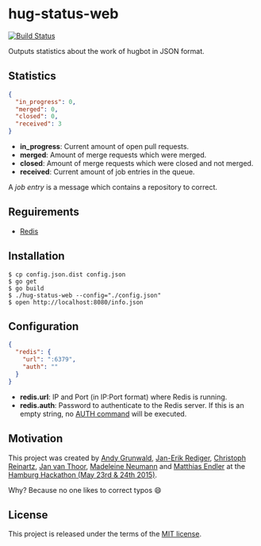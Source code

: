 # hug-status-web

[![Build Status](https://travis-ci.org/hugbotme/hug-status-web.svg?branch=master)](https://travis-ci.org/hugbotme/hug-status-web)

Outputs statistics about the work of hugbot in JSON format.

## Statistics

```json
{
  "in_progress": 0,
  "merged": 0,
  "closed": 0,
  "received": 3
}
```

* **in_progress**: Current amount of open pull requests.
* **merged**: Amount of merge requests which were merged.
* **closed**: Amount of merge requests which were closed and not merged.
* **received**: Current amount of job entries in the queue.

A *job entry* is a message which contains a repository to correct.

## Reguirements

* [Redis](http://redis.io/)

## Installation

```
$ cp config.json.dist config.json
$ go get
$ go build
$ ./hug-status-web --config="./config.json"
$ open http://localhost:8080/info.json
```

## Configuration

```json
{
  "redis": {
    "url": ":6379",
    "auth": ""
  }
}
```

* **redis.url**: IP and Port (in IP:Port format) where Redis is running.
* **redis.auth**: Password to authenticate to the Redis server. If this is an empty string, no [AUTH command](http://redis.io/commands/auth) will be executed.

## Motivation

This project was created by [Andy Grunwald](https://github.com/andygrunwald), [Jan-Erik Rediger](https://github.com/badboy), [Christoph Reinartz](https://github.com/creinartz), [Jan van Thoor](https://github.com/janvt), [Madeleine Neumann](https://github.com/madeleine-neumann) and [Matthias Endler](https://github.com/mre) at the [Hamburg Hackathon (May 23rd & 24th 2015)](http://hamburg-hackathon.de/hackathon/).

Why? Because no one likes to correct typos :smile:

## License

This project is released under the terms of the [MIT license](http://en.wikipedia.org/wiki/MIT_License).
